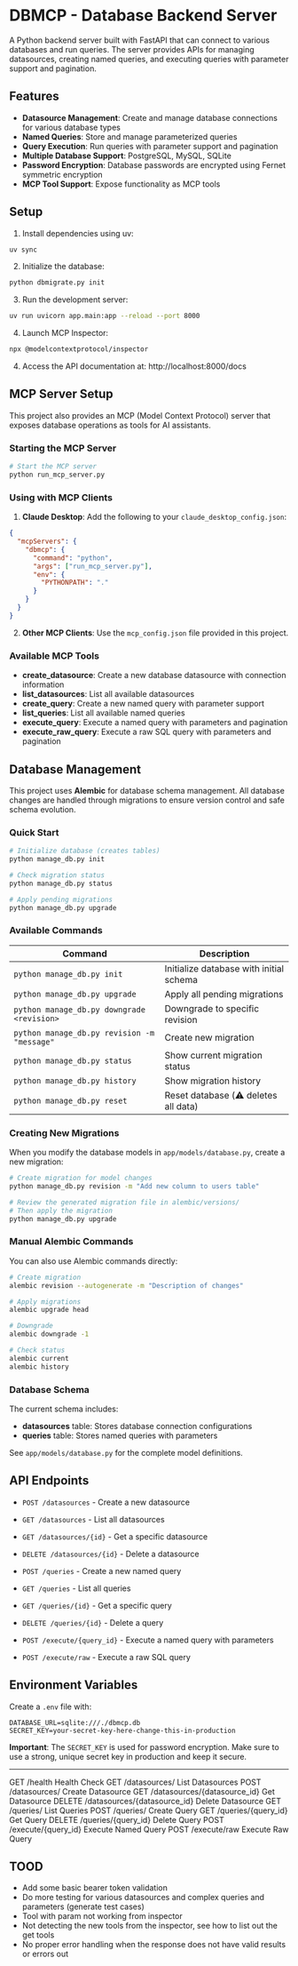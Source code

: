 # DBMCP - Database Backend Server

A Python backend server built with FastAPI that can connect to various databases and run queries. The server provides APIs for managing datasources, creating named queries, and executing queries with parameter support and pagination.

## Features

- **Datasource Management**: Create and manage database connections for various database types
- **Named Queries**: Store and manage parameterized queries
- **Query Execution**: Run queries with parameter support and pagination
- **Multiple Database Support**: PostgreSQL, MySQL, SQLite
- **Password Encryption**: Database passwords are encrypted using Fernet symmetric encryption
- **MCP Tool Support**: Expose functionality as MCP tools

## Setup

1. Install dependencies using uv:
```bash
uv sync
```

2. Initialize the database:
```bash
python dbmigrate.py init
```

3. Run the development server:
```bash
uv run uvicorn app.main:app --reload --port 8000
```

4. Launch MCP Inspector:

```bash
npx @modelcontextprotocol/inspector
```






4. Access the API documentation at: http://localhost:8000/docs

## MCP Server Setup

This project also provides an MCP (Model Context Protocol) server that exposes database operations as tools for AI assistants.

### Starting the MCP Server

```bash
# Start the MCP server
python run_mcp_server.py
```

### Using with MCP Clients

1. **Claude Desktop**: Add the following to your `claude_desktop_config.json`:
```json
{
  "mcpServers": {
    "dbmcp": {
      "command": "python",
      "args": ["run_mcp_server.py"],
      "env": {
        "PYTHONPATH": "."
      }
    }
  }
}
```

2. **Other MCP Clients**: Use the `mcp_config.json` file provided in this project.

### Available MCP Tools

- **create_datasource**: Create a new database datasource with connection information
- **list_datasources**: List all available datasources
- **create_query**: Create a new named query with parameter support
- **list_queries**: List all available named queries
- **execute_query**: Execute a named query with parameters and pagination
- **execute_raw_query**: Execute a raw SQL query with parameters and pagination

## Database Management

This project uses **Alembic** for database schema management. All database changes are handled through migrations to ensure version control and safe schema evolution.

### Quick Start

```bash
# Initialize database (creates tables)
python manage_db.py init

# Check migration status
python manage_db.py status

# Apply pending migrations
python manage_db.py upgrade
```

### Available Commands

| Command | Description |
|---------|-------------|
| `python manage_db.py init` | Initialize database with initial schema |
| `python manage_db.py upgrade` | Apply all pending migrations |
| `python manage_db.py downgrade <revision>` | Downgrade to specific revision |
| `python manage_db.py revision -m "message"` | Create new migration |
| `python manage_db.py status` | Show current migration status |
| `python manage_db.py history` | Show migration history |
| `python manage_db.py reset` | Reset database (⚠️ deletes all data) |

### Creating New Migrations

When you modify the database models in `app/models/database.py`, create a new migration:

```bash
# Create migration for model changes
python manage_db.py revision -m "Add new column to users table"

# Review the generated migration file in alembic/versions/
# Then apply the migration
python manage_db.py upgrade
```

### Manual Alembic Commands

You can also use Alembic commands directly:

```bash
# Create migration
alembic revision --autogenerate -m "Description of changes"

# Apply migrations
alembic upgrade head

# Downgrade
alembic downgrade -1

# Check status
alembic current
alembic history
```

### Database Schema

The current schema includes:

- **datasources** table: Stores database connection configurations
- **queries** table: Stores named queries with parameters

See `app/models/database.py` for the complete model definitions.

## API Endpoints

- `POST /datasources` - Create a new datasource
- `GET /datasources` - List all datasources
- `GET /datasources/{id}` - Get a specific datasource
- `DELETE /datasources/{id}` - Delete a datasource

- `POST /queries` - Create a new named query
- `GET /queries` - List all queries
- `GET /queries/{id}` - Get a specific query
- `DELETE /queries/{id}` - Delete a query

- `POST /execute/{query_id}` - Execute a named query with parameters
- `POST /execute/raw` - Execute a raw SQL query

## Environment Variables

Create a `.env` file with:
```
DATABASE_URL=sqlite:///./dbmcp.db
SECRET_KEY=your-secret-key-here-change-this-in-production
```

**Important**: The `SECRET_KEY` is used for password encryption. Make sure to use a strong, unique secret key in production and keep it secure.



----

GET      /health                        Health Check
GET      /datasources/                  List Datasources
POST     /datasources/                  Create Datasource
GET      /datasources/{datasource_id}   Get Datasource
DELETE   /datasources/{datasource_id}   Delete Datasource
GET      /queries/                      List Queries
POST     /queries/                      Create Query
GET      /queries/{query_id}            Get Query
DELETE   /queries/{query_id}            Delete Query
POST     /execute/{query_id}            Execute Named Query
POST     /execute/raw                   Execute Raw Query

TOOD
----
- Add some basic bearer token validation
- Do more testing for various datasources and complex queries and parameters (generate test cases)
- Tool with param not working from inspector
- Not detecting the new tools from the inspector, see how to list out the get tools
- No proper error handling when the response does not have valid results or errors out
